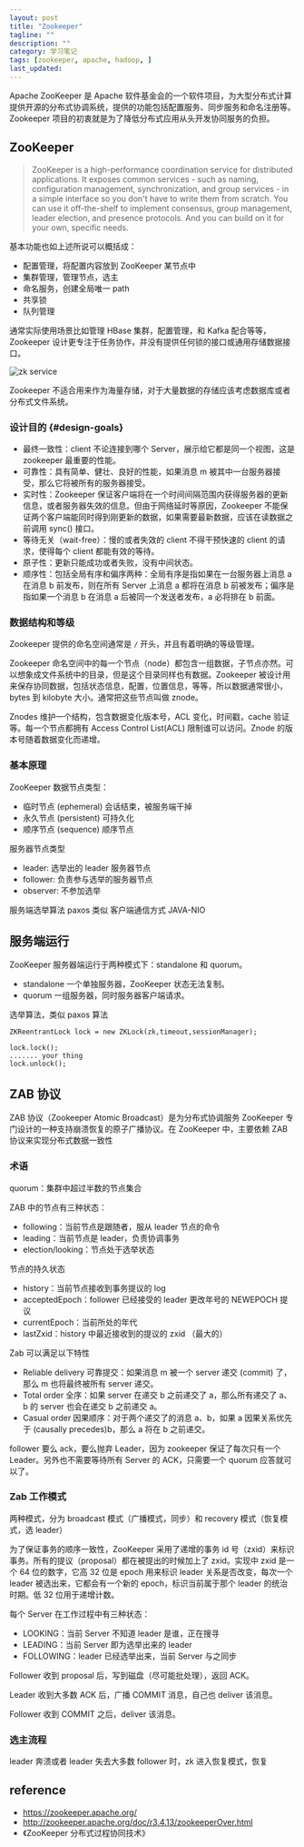 ```yaml
---
layout: post
title: "Zookeeper"
tagline: ""
description: ""
category: 学习笔记
tags: [zookeeper, apache, hadoop, ]
last_updated:
---
```


Apache ZooKeeper 是 Apache 软件基金会的一个软件项目，为大型分布式计算提供开源的分布式协调系统，提供的功能包括配置服务、同步服务和命名注册等。Zookeeper 项目的初衷就是为了降低分布式应用从头开发协同服务的负担。

## ZooKeeper

> ZooKeeper is a high-performance coordination service for distributed applications. It exposes common services - such as naming, configuration management, synchronization, and group services - in a simple interface so you don't have to write them from scratch. You can use it off-the-shelf to implement consensus, group management, leader election, and presence protocols. And you can build on it for your own, specific needs.

基本功能也如上述所说可以概括成：

- 配置管理，将配置内容放到 ZooKeeper 某节点中
- 集群管理，管理节点，选主
- 命名服务，创建全局唯一 path
- 共享锁
- 队列管理

通常实际使用场景比如管理 HBase 集群，配置管理，和 Kafka 配合等等，Zookeeper 设计更专注于任务协作，并没有提供任何锁的接口或通用存储数据接口。

![zk service](https://zookeeper.apache.org/doc/r3.4.5/images/zkservice.jpg)

Zookeeper 不适合用来作为海量存储，对于大量数据的存储应该考虑数据库或者分布式文件系统。


### 设计目的 {#design-goals}

- 最终一致性：client 不论连接到哪个 Server，展示给它都是同一个视图，这是 zookeeper 最重要的性能。
- 可靠性：具有简单、健壮、良好的性能，如果消息 m 被其中一台服务器接受，那么它将被所有的服务器接受。
- 实时性：Zookeeper 保证客户端将在一个时间间隔范围内获得服务器的更新信息，或者服务器失效的信息。但由于网络延时等原因，Zookeeper 不能保证两个客户端能同时得到刚更新的数据，如果需要最新数据，应该在读数据之前调用 sync() 接口。
- 等待无关（wait-free）：慢的或者失效的 client 不得干预快速的 client 的请求，使得每个 client 都能有效的等待。
- 原子性：更新只能成功或者失败，没有中间状态。
- 顺序性：包括全局有序和偏序两种：全局有序是指如果在一台服务器上消息 a 在消息 b 前发布，则在所有 Server 上消息 a 都将在消息 b 前被发布；偏序是指如果一个消息 b 在消息 a 后被同一个发送者发布，a 必将排在 b 前面。

### 数据结构和等级
Zookeeper 提供的命名空间通常是 `/` 开头，并且有着明确的等级管理。

Zookeeper 命名空间中的每一个节点（node）都包含一组数据，子节点亦然。可以想象成文件系统中的目录，但是这个目录同样也有数据。Zookeeper 被设计用来保存协同数据，包括状态信息，配置，位置信息，等等，所以数据通常很小，bytes 到 kilobyte 大小。通常把这些节点叫做 znode。

Znodes 维护一个结构，包含数据变化版本号，ACL 变化，时间戳，cache 验证等。每一个节点都拥有 Access Control List(ACL) 限制谁可以访问。Znode 的版本号随着数据变化而递增。

### 基本原理
ZooKeeper 数据节点类型：

- 临时节点 (ephemeral) 会话结束，被服务端干掉
- 永久节点 (persistent) 可持久化
- 顺序节点 (sequence) 顺序节点


服务器节点类型

- leader: 选举出的 leader 服务器节点
- follower: 负责参与选举的服务器节点
- observer: 不参加选举

服务端选举算法 paxos 类似
客户端通信方式 JAVA-NIO

## 服务端运行
ZooKeeper 服务器端运行于两种模式下：standalone 和 quorum。

- standalone 一个单独服务器，ZooKeeper 状态无法复制。
- quorum 一组服务器，同时服务器客户端请求。

选举算法，类似 paxos 算法


    ZKReentrantLock lock = new ZKLock(zk,timeout,sessionManager);

    lock.lock();
    ....... your thing
    lock.unlock();


## ZAB 协议

ZAB 协议（Zookeeper Atomic Broadcast）是为分布式协调服务 ZooKeeper 专门设计的一种支持崩溃恢复的原子广播协议。在 ZooKeeper 中，主要依赖 ZAB 协议来实现分布式数据一致性


### 术语

quorum：集群中超过半数的节点集合

ZAB 中的节点有三种状态：

- following：当前节点是跟随者，服从 leader 节点的命令
- leading：当前节点是 leader，负责协调事务
- election/looking：节点处于选举状态

节点的持久状态

- history：当前节点接收到事务提议的 log
- acceptedEpoch：follower 已经接受的 leader 更改年号的 NEWEPOCH 提议
- currentEpoch：当前所处的年代
- lastZxid：history 中最近接收到的提议的 zxid （最大的）

Zab 可以满足以下特性

- Reliable delivery 可靠提交：如果消息 m 被一个 server 递交 (commit) 了，那么 m 也将最终被所有 server 递交。
- Total order 全序：如果 server 在递交 b 之前递交了 a，那么所有递交了 a、b 的 server 也会在递交 b 之前递交 a。
- Casual order 因果顺序：对于两个递交了的消息 a、b，如果 a 因果关系优先于 (causally precedes)b，那么 a 将在 b 之前递交。


follower 要么 ack，要么抛弃 Leader，因为 zookeeper 保证了每次只有一个 Leader。另外也不需要等待所有 Server 的 ACK，只需要一个 quorum 应答就可以了。


### Zab 工作模式

两种模式，分为 broadcast 模式（广播模式，同步）和 recovery 模式（恢复模式，选 leader）

为了保证事务的顺序一致性，ZooKeeper 采用了递增的事务 id 号（zxid）来标识事务。所有的提议（proposal）都在被提出的时候加上了 zxid。实现中 zxid 是一个 64 位的数字，它高 32 位是 epoch 用来标识 leader 关系是否改变，每次一个 leader 被选出来，它都会有一个新的 epoch，标识当前属于那个 leader 的统治时期。低 32 位用于递增计数。



每个 Server 在工作过程中有三种状态：

- LOOKING：当前 Server 不知道 leader 是谁，正在搜寻
- LEADING：当前 Server 即为选举出来的 leader
- FOLLOWING：leader 已经选举出来，当前 Server 与之同步


Follower 收到 proposal 后，写到磁盘（尽可能批处理），返回 ACK。

Leader 收到大多数 ACK 后，广播 COMMIT 消息，自己也 deliver 该消息。

Follower 收到 COMMIT 之后，deliver 该消息。





### 选主流程

leader 奔溃或者 leader 失去大多数 follower 时，zk 进入恢复模式，恢复




## reference

- <https://zookeeper.apache.org/>
- http://zookeeper.apache.org/doc/r3.4.13/zookeeperOver.html
- 《ZooKeeper 分布式过程协同技术》



